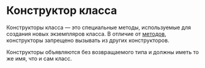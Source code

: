 <show-structure for="chapter,procedure" depth="3"/>

# Конструктор класса

[](https://www.angelcode.com/angelscript/sdk/docs/manual/doc_script_class_construct.html)

Конструкторы класса — это специальные методы, используемые для создания новых экземпляров класса. В отличие
от [методов](method.md), конструкторы запрещено вызывать из других конструкторов.

Конструкторы объявляются без возвращаемого типа и должны иметь то же имя, что и сам класс.